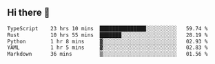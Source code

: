 ## Hi there 👋

<!--
**whirlun/whirlun** is a ✨ _special_ ✨ repository because its `README.md` (this file) appears on your GitHub profile.

Here are some ideas to get you started:

- 🔭 I’m currently working on ...
- 🌱 I’m currently learning ...
- 👯 I’m looking to collaborate on ...
- 🤔 I’m looking for help with ...
- 💬 Ask me about ...
- 📫 How to reach me: ...
- 😄 Pronouns: ...
- ⚡ Fun fact: ...
-->
<!--START_SECTION:waka-->

```txt
TypeScript    23 hrs 10 mins  ███████████████░░░░░░░░░░   59.74 %
Rust          10 hrs 55 mins  ███████░░░░░░░░░░░░░░░░░░   28.19 %
Python        1 hr 8 mins     ▓░░░░░░░░░░░░░░░░░░░░░░░░   02.93 %
YAML          1 hr 5 mins     ▓░░░░░░░░░░░░░░░░░░░░░░░░   02.83 %
Markdown      36 mins         ▒░░░░░░░░░░░░░░░░░░░░░░░░   01.56 %
```

<!--END_SECTION:waka-->
